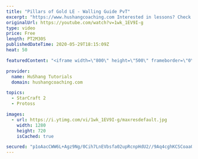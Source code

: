 ```yaml
---
title: "Pillars of Gold LE - Walling Guide PvT"
excerpt: "https://www.hushangcoaching.com Interested in lessons? Check out the website for more information ------------------------------------------------------------------------------------------------------- Want to support HuShang Tutorials directly? Patreon is a website where you can contribute a monthly"
originalUrl: https://youtube.com/watch?v=1wk_1EV9I-g
type: video
price: Free
length: PT2M30S
publishedDateTime: 2020-05-29T18:15:09Z
heat: 50

featuredContent: "<iframe width=\"800\" height=\"500\" frameborder=\"0\" src=\"https://www.youtube.com/embed/1wk_1EV9I-g\" allow=\"accelerometer; autoplay; encrypted-media; gyroscope; picture-in-picture\" allowfullscreen></iframe>"

provider:
  name: HuShang Tutorials
  domain: hushangcoaching.com

topics:
  - StarCraft 2
  - Protoss

images:
  - url: https://i.ytimg.com/vi/1wk_1EV9I-g/maxresdefault.jpg
    width: 1280
    height: 720
    isCached: true

secured: "p1oAacCWW6L+Agz9Ng/0Cih7LnEVbsfa02upRcnpHdU2//9Aq4cghKCSCoaaQmyYbQy+6oFzRtHz00pUK1mJvsLDtRsBEJEneaEaj6lWBbErC++PAIOPRYoafR/m+a+yfM1ucqJm/odrSUPIcyuSGFEsBa36jbim6JK89UCUJ4VQ+PkQw3Q8cgNz5iqHp+JYvx7zOFAcn0y+2bDeSIam82Gu0XWz5iHSVUw01ZbIK/yjgbANcVaggjzcD6G901agPmv7c28P7h/+4nLx9eJWYkOT1iVN9DvZZ+v/NF0uLd+R3qtd2xVK/dU/lx+0JxdmC341cNVGiVhcVy4Vkh+XI4hLmlilGySFe5nGhQvFGAN67BO7czkT01iPl4+5b13II5moA/ii82swj0OrF9CLWCwuZXss2GIg3XQZbbbRCCw=;f/kWFXRSAU+TwIZtZLkomw=="
---
```


